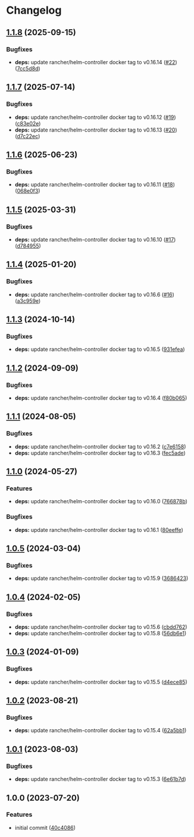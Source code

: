 # Changelog

## [1.1.8](https://github.com/cloudpunks/helm-controller/compare/v1.1.7...v1.1.8) (2025-09-15)


### Bugfixes

* **deps:** update rancher/helm-controller docker tag to v0.16.14 ([#22](https://github.com/cloudpunks/helm-controller/issues/22)) ([7cc5d8d](https://github.com/cloudpunks/helm-controller/commit/7cc5d8d1ee0a601bd36bff37ebabe73f9001827a))

## [1.1.7](https://github.com/cloudpunks/helm-controller/compare/v1.1.6...v1.1.7) (2025-07-14)


### Bugfixes

* **deps:** update rancher/helm-controller docker tag to v0.16.12 ([#19](https://github.com/cloudpunks/helm-controller/issues/19)) ([c83e02e](https://github.com/cloudpunks/helm-controller/commit/c83e02eb114e86fb0c481110e02fe7c19a08e6bd))
* **deps:** update rancher/helm-controller docker tag to v0.16.13 ([#20](https://github.com/cloudpunks/helm-controller/issues/20)) ([d7c22ec](https://github.com/cloudpunks/helm-controller/commit/d7c22eca32c1442caff35210c85381cd414f9333))

## [1.1.6](https://github.com/cloudpunks/helm-controller/compare/v1.1.5...v1.1.6) (2025-06-23)


### Bugfixes

* **deps:** update rancher/helm-controller docker tag to v0.16.11 ([#18](https://github.com/cloudpunks/helm-controller/issues/18)) ([068e0f3](https://github.com/cloudpunks/helm-controller/commit/068e0f39cf87b95adb5d7edabf10ab3de8a193d0))

## [1.1.5](https://github.com/cloudpunks/helm-controller/compare/v1.1.4...v1.1.5) (2025-03-31)


### Bugfixes

* **deps:** update rancher/helm-controller docker tag to v0.16.10 ([#17](https://github.com/cloudpunks/helm-controller/issues/17)) ([d784955](https://github.com/cloudpunks/helm-controller/commit/d784955695fa32868dde12900e978d7c11b4c4ab))

## [1.1.4](https://github.com/cloudpunks/helm-controller/compare/v1.1.3...v1.1.4) (2025-01-20)


### Bugfixes

* **deps:** update rancher/helm-controller docker tag to v0.16.6 ([#16](https://github.com/cloudpunks/helm-controller/issues/16)) ([a3c959e](https://github.com/cloudpunks/helm-controller/commit/a3c959e42443849f8b30b67b55d956e23346286a))

## [1.1.3](https://github.com/cloudpunks/helm-controller/compare/v1.1.2...v1.1.3) (2024-10-14)


### Bugfixes

* **deps:** update rancher/helm-controller docker tag to v0.16.5 ([931efea](https://github.com/cloudpunks/helm-controller/commit/931efea1966cd3105a89c6b3b9206dd683e6d95d))

## [1.1.2](https://github.com/cloudpunks/helm-controller/compare/v1.1.1...v1.1.2) (2024-09-09)


### Bugfixes

* **deps:** update rancher/helm-controller docker tag to v0.16.4 ([f80b065](https://github.com/cloudpunks/helm-controller/commit/f80b065d08aba8cfc70139cdfab81081ea082ceb))

## [1.1.1](https://github.com/cloudpunks/helm-controller/compare/v1.1.0...v1.1.1) (2024-08-05)


### Bugfixes

* **deps:** update rancher/helm-controller docker tag to v0.16.2 ([c7e6158](https://github.com/cloudpunks/helm-controller/commit/c7e6158743e21fa54166787d20bb04750b35d6cf))
* **deps:** update rancher/helm-controller docker tag to v0.16.3 ([fec5ade](https://github.com/cloudpunks/helm-controller/commit/fec5ade99ae9b549cf782e9b4222a0234ae614c7))

## [1.1.0](https://github.com/cloudpunks/helm-controller/compare/v1.0.5...v1.1.0) (2024-05-27)


### Features

* **deps:** update rancher/helm-controller docker tag to v0.16.0 ([766878b](https://github.com/cloudpunks/helm-controller/commit/766878b900ecadb33188b898709344c39bb1fa15))


### Bugfixes

* **deps:** update rancher/helm-controller docker tag to v0.16.1 ([80eeffe](https://github.com/cloudpunks/helm-controller/commit/80eeffe2f8bea77b4eb20a4065934ccb57d95ca4))

## [1.0.5](https://github.com/cloudpunks/helm-controller/compare/v1.0.4...v1.0.5) (2024-03-04)


### Bugfixes

* **deps:** update rancher/helm-controller docker tag to v0.15.9 ([3686423](https://github.com/cloudpunks/helm-controller/commit/368642303f9c56c7f70ca990a44d5f8df92fc07f))

## [1.0.4](https://github.com/cloudpunks/helm-controller/compare/v1.0.3...v1.0.4) (2024-02-05)


### Bugfixes

* **deps:** update rancher/helm-controller docker tag to v0.15.6 ([cbdd762](https://github.com/cloudpunks/helm-controller/commit/cbdd762cf4924c02a54efd3184ff1bd1244e83ad))
* **deps:** update rancher/helm-controller docker tag to v0.15.8 ([56db6e1](https://github.com/cloudpunks/helm-controller/commit/56db6e1eb2e3331e24f877304787853301454615))

## [1.0.3](https://github.com/cloudpunks/helm-controller/compare/v1.0.2...v1.0.3) (2024-01-09)


### Bugfixes

* **deps:** update rancher/helm-controller docker tag to v0.15.5 ([d4ece85](https://github.com/cloudpunks/helm-controller/commit/d4ece85b22c50731d062f549a1b4e6fd52bdba69))

## [1.0.2](https://github.com/cloudpunks/helm-controller/compare/v1.0.1...v1.0.2) (2023-08-21)


### Bugfixes

* **deps:** update rancher/helm-controller docker tag to v0.15.4 ([62a5bb1](https://github.com/cloudpunks/helm-controller/commit/62a5bb103c01d21683495d6080c9561bb786ecd3))

## [1.0.1](https://github.com/cloudpunks/helm-controller/compare/v1.0.0...v1.0.1) (2023-08-03)


### Bugfixes

* **deps:** update rancher/helm-controller docker tag to v0.15.3 ([6e61b7d](https://github.com/cloudpunks/helm-controller/commit/6e61b7d9da43b34f0b5f7c42f6010e8cf6faec2f))

## 1.0.0 (2023-07-20)


### Features

* initial commit ([40c4086](https://github.com/cloudpunks/helm-controller/commit/40c408699b8f53896d217fa4b47c63de3573b757))
